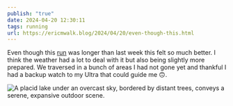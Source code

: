 ```yaml
---
publish: "true"
date: 2024-04-20 12:30:11
tags: running
url: https://ericmwalk.blog/2024/04/20/even-though-this.html
---
```


Even though this [run](https://strava.com/activities/11225861030) was longer than last week this felt so much better. I think the weather had a lot to deal with it but also being slightly more prepared. We traversed in a bunch of areas I had not gone yet and thankful I had a backup watch to my Ultra that could guide me 🙃.

![A placid lake under an overcast sky, bordered by distant trees, conveys a serene, expansive outdoor scene.](https://ericmwalk.blog/uploads/2024/img-8701.jpeg)